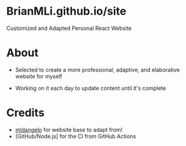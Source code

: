 # BrianMLi.github.io/site
Customized and Adapted Personal React Website

# About
- Selected to create a more professional, adaptive, and elaborative website for myself

- Working on it each day to update content until it's complete

# Credits
* [mldangelo](https://github.com/mldangelo/personal-site) for website base to adapt from!
* [GitHub/Node.js] for the CI from GitHub Actions
